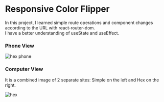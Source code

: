 # Responsive Color Flipper

In this project, I learned simple route operations and component changes according to the URL with react-router-dom. <br>
I have a better understanding of useState and useEffect.

### Phone View 
![hex phone](https://github.com/MetinKb/react-color-flipper/assets/114526516/81dc6591-2bb5-45cc-9ca8-d84cdb910efd)

### Computer View
It is a combined image of 2 separate sites: Simple on the left and Hex on the right.

![hex](https://github.com/MetinKb/react-color-flipper/assets/114526516/0b512f5d-46ba-4192-a32f-082541550550)

